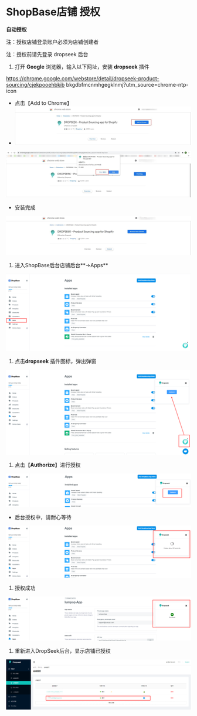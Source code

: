 # ShopBase店铺 授权

**自动授权**

注：授权店铺登录账户必须为店铺创建者

注：授权前请先登录 dropseek 后台

1. 打开 **Google** 浏览器，输入以下网址，安装 **dropseek** 插件

https://chrome.google.com/webstore/detail/dropseek-product-sourcing/cjekpooehbkib bkgdbfmcnmhgegklnmj?utm\_source=chrome-ntp-icon

* 点击【Add to Chrome】
* ![](../.gitbook/assets/0%20%282%29.jpeg)

![](../.gitbook/assets/1%20%282%29.jpeg)

* 安装完成

![](../.gitbook/assets/2%20%281%29.jpeg)

1. 进入ShopBase后台店铺后台**-&gt;Apps**

![](../.gitbook/assets/3%20%283%29.png)

1. 点击**dropseek** 插件图标，弹出弹窗

![](../.gitbook/assets/4%20%282%29.png)

1. 点击【**Authorize**】进行授权

![](../.gitbook/assets/5%20%282%29.png)

* 后台授权中，请耐心等待

![](../.gitbook/assets/6%20%282%29.png)

1. 授权成功

![](../.gitbook/assets/7%20%283%29.png)

1. 重新进入DropSeek后台，显示店铺已授权

![xxxx\_mosaic](../.gitbook/assets/8%20%281%29.png)

